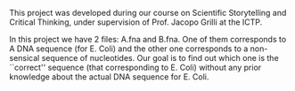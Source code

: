 This project was developed during our course on Scientific Storytelling and Critical Thinking, under supervision of Prof. Jacopo Grilli at the ICTP. 

In this project we have 2 files: A.fna and B.fna.
One of them corresponds to A DNA sequence (for E. Coli) and the other one corresponds to a non-sensical sequence of nucleotides.
Our goal is to find out which one is the ``correct'' sequence (that corresponding to E. Coli) without any prior knowledge about the actual DNA sequence for E. Coli.	